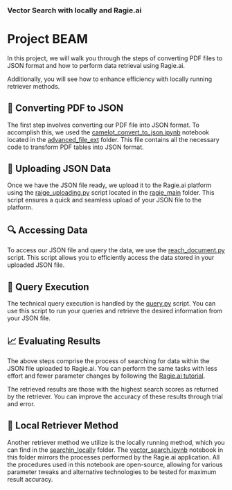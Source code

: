 ### Vector Search with locally and Ragie.ai

# Project BEAM

In this project, we will walk you through the steps of converting PDF files to JSON format and how to perform data retrieval using Ragie.ai. 

Additionally, you will see how to enhance efficiency with locally running retriever methods.

## 📄 Converting PDF to JSON

The first step involves converting our PDF file into JSON format. 
To accomplish this, we used the [camelot_convert_to_json.ipynb](https://github.com/klncgty/Project_BEAM/blob/main/advanced_file_extra/camelot_convert_to_json.ipynb) notebook located in the [advanced_file_ext](https://github.com/klncgty/Project_BEAM/tree/main/advanced_file_extra) folder. 
This file contains all the necessary code to transform PDF tables into JSON format.

## 🚀 Uploading JSON Data

Once we have the JSON file ready, we upload it to the Ragie.ai platform using the [raige_uploading.py](https://github.com/klncgty/Project_BEAM/blob/main/ragie_main/raige_uploading.py) script located in the [ragie_main](https://github.com/klncgty/Project_BEAM/tree/main/ragie_main) folder. 
This script ensures a quick and seamless upload of your JSON file to the platform.

## 🔍 Accessing Data

To access our JSON file and query the data, we use the [reach_document.py](https://github.com/klncgty/Project_BEAM/blob/main/ragie_main/reach_document.py) script. 
This script allows you to efficiently access the data stored in your uploaded JSON file.

## 📝 Query Execution

The technical query execution is handled by the [query.py](https://github.com/klncgty/Project_BEAM/blob/main/ragie_main/query.py) script. 
You can use this script to run your queries and retrieve the desired information from your JSON file.

## 📈 Evaluating Results

The above steps comprise the process of searching for data within the JSON file uploaded to Ragie.ai. 
You can perform the same tasks with less effort and fewer parameter changes by following the [Ragie.ai tutorial](https://docs.ragie.ai/docs/tutorial).

The retrieved results are those with the highest search scores as returned by the retriever. 
You can improve the accuracy of these results through trial and error.

## 🔧 Local Retriever Method

Another retriever method we utilize is the locally running method, which you can find in the [searchin_locally](https://github.com/klncgty/Project_BEAM/tree/main/searchin_locally) folder. The [vector_search.ipynb](https://github.com/klncgty/Project_BEAM/blob/main/searchin_locally/vector_search.ipynb) notebook in this folder mirrors the processes performed by the Ragie.ai application. All the procedures used in this notebook are open-source, allowing for various parameter tweaks and alternative technologies to be tested for maximum result accuracy.

